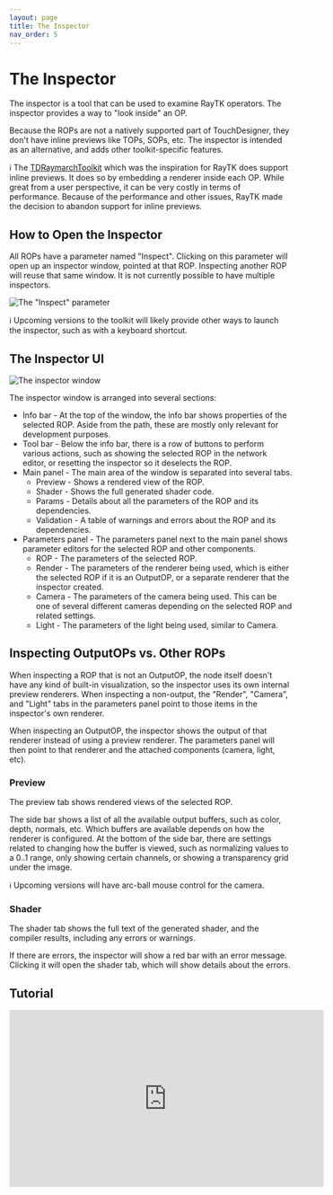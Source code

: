 ```yaml
---
layout: page
title: The Inspector
nav_order: 5
---
```


# The Inspector

The inspector is a tool that can be used to examine RayTK operators. The inspector provides a way to "look inside" an OP.

Because the ROPs are not a natively supported part of TouchDesigner, they don't have inline previews like TOPs, SOPs, etc. The inspector is intended as an alternative, and adds other toolkit-specific features.

:information_source: The [TDRaymarchToolkit](https://github.com/hrtlacek/TDraymarchToolkit) which was the inspiration for RayTK does support inline previews. It does so by embedding a renderer inside each OP. While great from a user perspective, it can be very costly in terms of performance. Because of the performance and other issues, RayTK made the decision to abandon support for inline previews.

## How to Open the Inspector

All ROPs have a parameter named "Inspect". Clicking on this parameter will open up an inspector window, pointed at that ROP. Inspecting another ROP will reuse that same window. It is not currently possible to have multiple inspectors.

![The "Inspect" parameter](/raytk/assets/images/guide/inspector-open.png)

:information_source: Upcoming versions to the toolkit will likely provide other ways to launch the inspector, such as with a keyboard shortcut.

## The Inspector UI

![The inspector window](/raytk/assets/images/guide/inspector-preview.png)

The inspector window is arranged into several sections:

* Info bar - At the top of the window, the info bar shows properties of the selected ROP. Aside from the path, these are mostly only relevant for development purposes.
* Tool bar - Below the info bar, there is a row of buttons to perform various actions, such as showing the selected ROP in the network editor, or resetting the inspector so it deselects the ROP.
* Main panel - The main area of the window is separated into several tabs.
  * Preview - Shows a rendered view of the ROP.
  * Shader - Shows the full generated shader code.
  * Params - Details about all the parameters of the ROP and its dependencies.
  * Validation - A table of warnings and errors about the ROP and its dependencies.
* Parameters panel - The parameters panel next to the main panel shows parameter editors for the selected ROP and other components.
  * ROP - The parameters of the selected ROP.
  * Render - The parameters of the renderer being used, which is either the selected ROP if it is an OutputOP, or a separate renderer that the inspector created.
  * Camera - The parameters of the camera being used. This can be one of several different cameras depending on the selected ROP and related settings.
  * Light - The parameters of the light being used, similar to Camera.

## Inspecting OutputOPs vs. Other ROPs

When inspecting a ROP that is not an OutputOP, the node itself doesn't have any kind of built-in visualization, so the inspector uses its own internal preview renderers. When inspecting a non-output, the "Render", "Camera", and "Light" tabs in the parameters panel point to those items in the inspector's own renderer.

When inspecting an OutputOP, the inspector shows the output of that renderer instead of using a preview renderer. The parameters panel will then point to that renderer and the attached components (camera, light, etc).

### Preview

The preview tab shows rendered views of the selected ROP.

The side bar shows a list of all the available output buffers, such as color, depth, normals, etc. Which buffers are available depends on how the renderer is configured. At the bottom of the side bar, there are settings related to changing how the buffer is viewed, such as normalizing values to a 0..1 range, only showing certain channels, or showing a transparency grid under the image.

:information_source: Upcoming versions will have arc-ball mouse control for the camera.

### Shader

The shader tab shows the full text of the generated shader, and the compiler results, including any errors or warnings.

If there are errors, the inspector will show a red bar with an error message. Clicking it will open the shader tab, which will show details about the errors.

## Tutorial

<iframe width="560" height="315" src="https://www.youtube.com/embed/OmqMKuX7wdc" frameborder="0" allow="accelerometer; autoplay; clipboard-write; encrypted-media; gyroscope; picture-in-picture" allowfullscreen></iframe>
